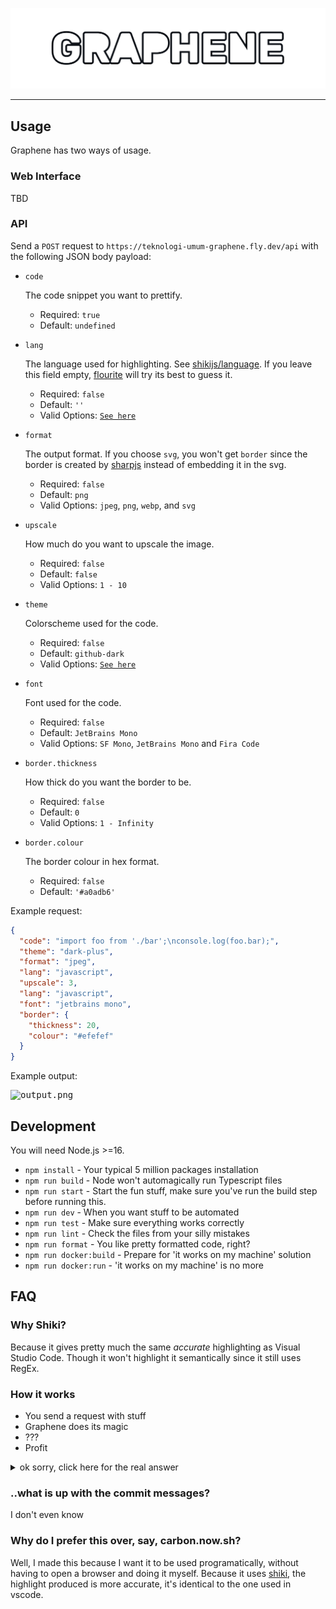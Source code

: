 [shiki-link]: https://shiki.matsu.io
[shiki-lang-link]: https://github.com/shikijs/shiki/blob/main/docs/languages.md
[shiki-theme-link]: https://github.com/shikijs/shiki/blob/main/docs/themes.md#all-themes
[flourite-link]: https://github.com/teknologi-umum/flourite
[sharp-link]: https://github.com/lovell/sharp

<kbd>

![logo.png](./scratch/logo.png)

</kbd>

---

## Usage

Graphene has two ways of usage.

### Web Interface

TBD

### API

Send a `POST` request to `https://teknologi-umum-graphene.fly.dev/api` with the following JSON body payload:

- `code`

  The code snippet you want to prettify.
  - Required: `true`
  - Default: `undefined`

- `lang`

  The language used for highlighting. See [shikijs/language][shiki-lang-link]. If you leave this field empty, [flourite][flourite-link] will try its best to guess it.
  - Required: `false`
  - Default: `''`
  - Valid Options: [`See here`][shiki-lang-link]

- `format`

  The output format. If you choose `svg`, you won't get `border` since the border is created by [sharpjs][sharp-link] instead of embedding it in the svg.
  - Required: `false`
  - Default: `png`
  - Valid Options: `jpeg`, `png`, `webp`, and `svg`

- `upscale`

  How much do you want to upscale the image.
  - Required: `false`
  - Default: `false`
  - Valid Options: `1 - 10`

- `theme`

  Colorscheme used for the code.
  - Required: `false`
  - Default: `github-dark`
  - Valid Options: [`See here`][shiki-theme-link]


- `font`

  Font used for the code.
  - Required: `false`
  - Default: `JetBrains Mono`
  - Valid Options: `SF Mono`, `JetBrains Mono` and `Fira Code`

- `border.thickness`

  How thick do you want the border to be.
  - Required: `false`
  - Default: `0`
  - Valid Options: `1 - Infinity`

- `border.colour`

  The border colour in hex format.
  - Required: `false`
  - Default: `'#a0adb6'`

Example request:

```json
{
  "code": "import foo from './bar';\nconsole.log(foo.bar);",
  "theme": "dark-plus",
  "format": "jpeg",
  "lang": "javascript",
  "upscale": 3,
  "lang": "javascript",
  "font": "jetbrains mono",
  "border": {
    "thickness": 20,
    "colour": "#efefef"
  }
}
```

Example output:

<kbd>

![output.png](./scratch/ouput.png)

</kbd>

## Development

You will need Node.js >=16.

- `npm install` - Your typical 5 million packages installation
- `npm run build` - Node won't automagically run Typescript files
- `npm run start` - Start the fun stuff, make sure you've run the build step before running this.
- `npm run dev` - When you want stuff to be automated
- `npm run test` - Make sure everything works correctly
- `npm run lint` - Check the files from your silly mistakes
- `npm run format` - You like pretty formatted code, right?
- `npm run docker:build` - Prepare for 'it works on my machine' solution
- `npm run docker:run` - 'it works on my machine' is no more

## FAQ
### Why Shiki?
Because it gives pretty much the same *accurate* highlighting as Visual Studio Code. Though it won't highlight it semantically since it still uses RegEx.

### How it works
- You send a request with stuff
- Graphene does its magic
- ???
- Profit

<details>

<summary>ok sorry, click here for the real answer</summary>

- You send a POST request with a JSON body containing [valid options](#api)
- It will Highlight the code using Shiki and apply some options
- Then, render the result to svg using [custom svg renderer](./src/logic/svgRenderer.ts) which is a heavily modified version of the [original svg renderer](https://github.com/shikijs/shiki/tree/main/packages/renderer-svg)
- Apply border, upscale, and convert to the desired output format using [sharpjs][sharp-link]
- Send it back to you

</details>

### ..what is up with the commit messages?
I don't even know

### Why do I prefer this over, say, carbon.now.sh?
Well, I made this because I want it to be used programatically, without having to open a browser and doing it myself.
Because it uses [shiki][shiki-link], the highlight produced is more accurate, it's identical to the one used in vscode.

